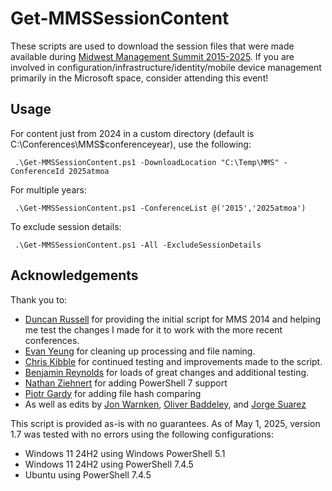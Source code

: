 # Get-MMSSessionContent

These scripts are used to download the session files that were made available during [Midwest Management Summit 2015-2025](http://mmsmoa.com). If you are involved in configuration/infrastructure/identity/mobile device management primarily in the Microsoft space, consider attending this event!

## Usage

For content just from 2024 in a custom directory (default is C:\Conferences\MMS\$conferenceyear), use the following:

``` .\Get-MMSSessionContent.ps1 -DownloadLocation "C:\Temp\MMS" -ConferenceId 2025atmoa```

For multiple years:

``` .\Get-MMSSessionContent.ps1 -ConferenceList @('2015','2025atmoa')```

To exclude session details:

``` .\Get-MMSSessionContent.ps1 -All -ExcludeSessionDetails```

## Acknowledgements

Thank you to:
- [Duncan Russell](http://www.sysadmintechnotes.com/) for providing the initial script for MMS 2014 and helping me test the changes I made for it to work with the more recent conferences.
- [Evan Yeung](https://github.com/forevanyeung) for cleaning up processing and file naming.
- [Chris Kibble](https://www.christopherkibble.com) for continued testing and improvements made to the script.
- [Benjamin Reynolds](https://sqlbenjamin.wordpress.com) for loads of great changes and additional testing.
- [Nathan Ziehnert](https://z-nerd.com/) for adding PowerShell 7 support
- [Piotr Gardy](https://github.com/pgardy) for adding file hash comparing
- As well as edits by [Jon Warnken](https://github.com/mrbodean), [Oliver Baddeley](https://github.com/BaddMann), and [Jorge Suarez](https://github.com/jorgeasaurus)

This script is provided as-is with no guarantees. As of May 1, 2025, version 1.7 was tested with no errors using the following configurations:

- Windows 11 24H2 using Windows PowerShell 5.1
- Windows 11 24H2 using PowerShell 7.4.5
- Ubuntu using PowerShell 7.4.5
